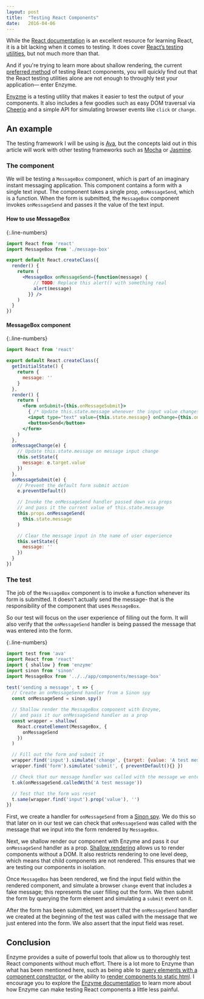 ```yaml
---
layout: post
title:  "Testing React Components"
date:   2016-04-06
---
```


While the [React documentation](https://facebook.github.io/react/index.html) is an excellent resource for learning React, it is a bit lacking when it comes to testing. It does cover [React’s testing utilities](https://facebook.github.io/react/docs/test-utils.html), but not much more than that.

And if you're trying to learn more about shallow rendering, the current [preferred method](https://discuss.reactjs.org/t/whats-the-prefered-way-to-test-react-js-components/26) of testing React components, you will quickly find out that the React testing utilities alone are not enough to throughly test your application— enter Enzyme.

[Enyzme](https://github.com/airbnb/enzyme) is a testing utility that makes it easier to test the output of your components. It also includes a few goodies such as easy DOM traversal via [Cheerio](https://github.com/cheeriojs/cheerio) and a simple API for simulating browser events like `click` or `change`.

## An example

The testing framework I will be using is [Ava](https://github.com/sindresorhus/ava), but the concepts laid out in this article will work with other testing frameworks such as [Mocha](https://mochajs.org) or [Jasmine](http://jasmine.github.io/).

### The component

We will be testing a `MessageBox` component, which is part of an imaginary instant messaging application. This component contains a form with a single text input. The component takes a single prop, `onMessageSend`, which is a function. When the form is submitted, the `MessageBox` component invokes `onMessageSend` and passes it the value of the text input.

#### How to use MessageBox

{:.line-numbers}
```jsx
import React from 'react'
import MessageBox from './message-box'

export default React.createClass({
  render() {
    return (
      <MessageBox onMessageSend={function(message) {
          // TODO: Replace this alert() with something real
          alert(message)
        }} />
    )
  }
})
```

#### MessageBox component

{:.line-numbers}
```jsx
import React from 'react'

export default React.createClass({
  getInitialState() {
    return {
      message: ''
    }
  },
  render() {
    return (
      <form onSubmit={this.onMessageSubmit}>
        { /* Update this.state.message whenever the input value changes */ }
        <input type="text" value={this.state.message} onChange={this.onMessageChange} />
        <button>Send</button>
      </form>
    )
  },
  onMessageChange(e) {
    // Update this.state.message on message input change
    this.setState({
      message: e.target.value
    })
  },
  onMessageSubmit(e) {
    // Prevent the default form submit action
    e.preventDefault()

    // Invoke the onMessageSend handler passed down via props
    // and pass it the current value of this.state.message
    this.props.onMessageSend(
      this.state.message
    )

    // Clear the message input in the name of user experience
    this.setState({
      message: ''
    })
  }
})
```

### The test

The job of the `MessageBox` component is to invoke a function whenever its form is submitted. It doesn't actually send the message- that is the responsibility of the component that uses `MessageBox`.

So our test will focus on the user experience of filling out the form. It will also verify that the `onMessageSend` handler is being passed the message that was entered into the form.

{:.line-numbers}
```jsx
import test from 'ava'
import React from 'react'
import { shallow } from 'enzyme'
import sinon from 'sinon'
import MessageBox from '../../app/components/message-box'

test('sending a message', t => {
  // Create an onMessageSend handler from a Sinon spy
  const onMessageSend = sinon.spy()

  // Shallow render the MessageBox component with Enzyme,
  // and pass it our onMessageSend handler as a prop
  const wrapper = shallow(
    React.createElement(MessageBox, {
      onMessageSend
    })
  )

  // Fill out the form and submit it
  wrapper.find('input').simulate('change', {target: {value: 'A test message'} })
  wrapper.find('form').simulate('submit', { preventDefault(){} })

  // Check that our message handler was called with the message we entered into the form
  t.ok(onMessageSend.calledWith('A test message'))

  // Test that the form was reset
  t.same(wrapper.find('input').prop('value'), '')
})
```

First, we create a handler for `onMessageSend` from a [Sinon spy](http://sinonjs.org/docs/#spies). We do this so that later on in our test we can check that `onMessageSend` was called with the message that we input into the form rendered by `MessageBox`.

Next, we shallow render our component with Enzyme and pass it our `onMessageSend` handler as a prop. [Shallow rendering](https://github.com/airbnb/enzyme/blob/master/docs/api/shallow.md) allows us to render components without a DOM. It also restricts rendering to one level deep, which means that child components are not rendered. This ensures that we are testing our components in isolation.

Once `MessageBox` has been rendered, we find the input field within the rendered component, and simulate a browser `change` event that includes a fake message; this represents the user filling out the form. We then submit the form by querying the form element and simulating a `submit` event on it.

After the form has been submitted, we assert that the `onMessageSend` handler we created at the beginning of the test was called with the message that we just entered into the form. We also assert that the input field was reset.

## Conclusion

Enzyme provides a suite of powerful tools that allow us to thoroughly test React components without much effort. There is a lot more to Enzyme than what has been mentioned here, such as being able to [query elements with a component constructor](https://github.com/airbnb/enzyme/blob/master/docs/api/selector.md), or the ability to [render components to static html](https://github.com/airbnb/enzyme/blob/master/docs/api/render.md). I encourage you to explore the [Enzyme documentation](https://github.com/airbnb/enzyme/tree/master/docs) to learn more about how Enzyme can make testing React components a little less painful.
